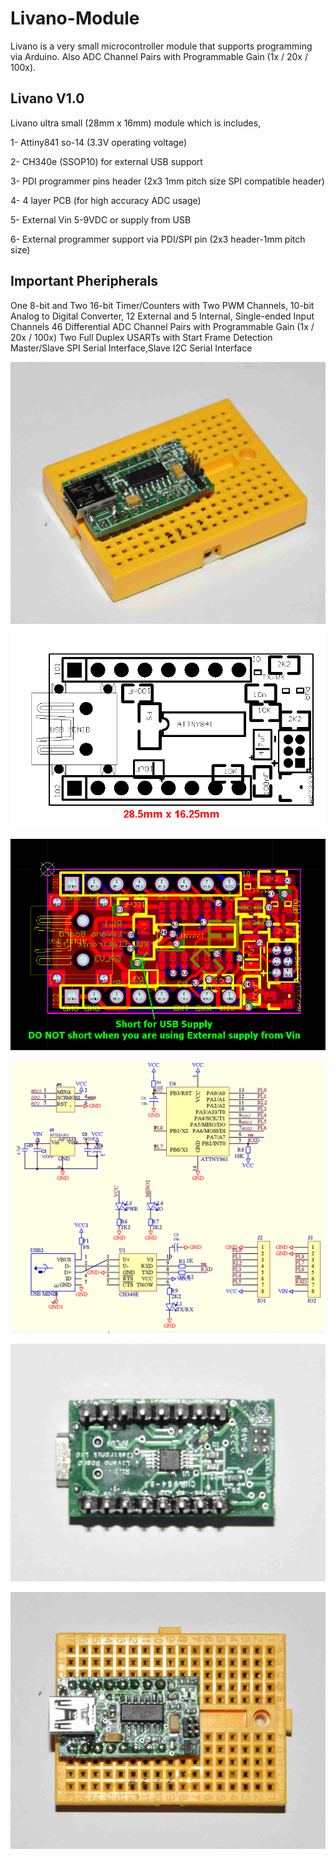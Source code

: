 # Livano-Module

Livano is a very small microcontroller module that supports programming via Arduino.
Also ADC Channel Pairs with Programmable Gain (1x / 20x / 100x).

Livano V1.0
---------------

Livano ultra small (28mm x 16mm) module which is includes,

1- Attiny841 so-14   (3.3V operating voltage)

2- CH340e (SSOP10) for external USB support

3- PDI programmer pins header (2x3 1mm pitch size SPI compatible header)

4- 4 layer PCB (for high accuracy ADC usage)

5- External Vin 5-9VDC or supply from USB

6- External programmer support via PDI/SPI pin (2x3 header-1mm pitch size)

Important Pheripherals
-------------------------
One 8-bit and Two 16-bit Timer/Counters with Two PWM Channels, 10-bit Analog to Digital Converter, 12 External and 5 Internal, Single-ended Input Channels
46 Differential ADC Channel Pairs with Programmable Gain (1x / 20x / 100x)
Two Full Duplex USARTs with Start Frame Detection
Master/Slave SPI Serial Interface,Slave I2C Serial Interface

![GitHub Logo](/_dsc5287.jpg) ![GitHub Logo](/livano_r1.bmp)

![GitHub Logo](/livano_pcb_r10.bmp)

![GitHub Logo](/livano_sch_r1.bmp)

![GitHub Logo](/_dsc5289.jpg)

![GitHub Logo](/_dsc5290.jpg)
